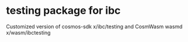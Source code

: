 # testing package for ibc
Customized version of cosmos-sdk x/ibc/testing and CosmWasm wasmd x/wasm/ibctesting